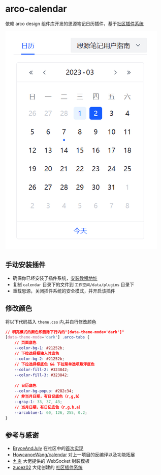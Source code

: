 # arco-calendar

依赖 arco design 组件库开发的思源笔记日历插件，基于[社区插件系统](https://github.com/zuoez02/siyuan-plugin-system)

![预览图](preview.png)

## 手动安装插件

-   确保你已经安装了插件系统，[安装教程地址](https://github.com/zuoez02/siyuan-plugin-system/blob/main/README_zh.md)
-   复制 `calendar` 目录下的文件到 `工作空间/data/plugins` 目录下
-   重载思源，关闭插件系统的安全模式，并开启该插件

## 修改颜色

将以下代码插入 `theme.css` 内,并自行修改颜色

```css
// 明亮模式的颜色即删除下行内的"[data-theme-mode='dark']"
[data-theme-mode='dark'] .arco-tabs {
    // 页面底色
    --color-bg-1: #21252b;
    // 下拉选择框输入时底色
    --color-bg-2: #21252b;
    // 下拉选择框底色 && 下拉菜单选项悬浮底色
    --color-fill-2: #323842;
    --color-fill-3: #323842;

    // 日历底色
    --color-bg-popup: #282c34;
    // 非当月日期，有日记底色（r,g,b）
    --gray-1: 33, 37, 43;
    // 当月日期，有日记底色（r,g,b,a）
    --arcoblue-1: 60, 126, 255, 0.2;
}
```

## 参考与感谢

-   [BryceAndJuly](https://github.com/BryceAndJuly) 在社区中的[首次实现](https://ld246.com/article/1662969146166)
-   [HowcanoeWang/calendar](https://github.com/HowcanoeWang/calendar) 对上一项目的反编译以及功能拓展
-   [九炎](https://github.com/leolee9086) 大佬提供的 WebSocket 封装模板
-   [zuoez02](https://github.com/zuoez02) 大佬创建的 [社区插件系统](https://github.com/zuoez02/siyuan-plugin-system)
